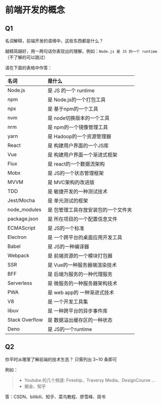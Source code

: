 # 前端开发的概念

## Q1

名词解释，前端开发的语境中，这些东西都是什么？

越精简越好，用一两句话你表现出的理解，例如：`Node.js 是 JS 的一个 runtime`  
（不了解的可以跳过）

请在下面的表格中作答：

| 名词           | 是什么                              |
| :------------- | :---------------------------------- |
| Node.js        | 是 JS 的一个 runtime                |
| npm            | 是 Node.js的一个打包工具            |
| npx            | 是 基于npm的一个工具                |
| nvm            | 是 node切换版本的一个工具           |
| nrm            | 是 npm的一个镜像管理工具            |
| yarn           | 是 Hadoop的一个资源管理器           |
| React          | 是 构建用户界面的一个JS库           |
| Vue            | 是 构建用户界面一个渐进式框架       |
| Flux           | 是 react的一个数据流架构            |
| Mobx           | 是 JS的一个状态管理框架             |
| MVVM           | 是 MVC架构的改进版                  |
| TDD            | 是 敏捷开发的一种测试技术           |
| Jest/Mocha     | 是 单元测试的框架                   |
| node_modules   | 是 包管理工具存放安装包的一个文件夹 |
| package.json   | 是 所在项目的一个配置信息文件       |
| ECMAScript     | 是 JS的一个标准                     |
| Electron       | 是 一个跨平台的桌面应用开发工具     |
| Babel          | 是 JS的一种编译器                   |
| Webpack        | 是 前端资源的一个模块打包器         |
| SSR            | 是 Vue的一种服务器端渲染技术        |
| BFF            | 是 后端为服务的一种代理服务         |
| Serverless     | 是 微服务的一种服务器架构技术       |
| PWA            | 是 web app的 一种渐进式技术         |
| V8             | 是 一个开发工具集                   |
| libuv          | 是 一种跨平台的异步事件库           |
| Stack Overflow | 是 数据溢出缓存区的一种状态         |
| Deno           | 是 JS的一个runtime                  |

## Q2

你平时从哪里了解前端的技术生态？
只需列出 3~10 条即可

例如：

> - Youtube 的几个频道: Fireship、Traversy Media、DesignCourse …
> - 掘金、知乎

答：CSDN、bilibili、知乎、菜鸟教程、廖雪峰、简书

